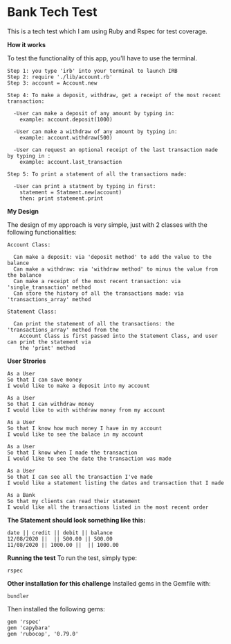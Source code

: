 # Bank Tech Test

This is a tech test which I am using Ruby and Rspec for test coverage.

**How it works**

To test the functionality of this app, you'll have to use the terminal.
```
Step 1: you type 'irb' into your terminal to launch IRB
Step 2: require './lib/account.rb'
Step 3: account = Account.new

Step 4: To make a deposit, withdraw, get a receipt of the most recent transaction:

  -User can make a deposit of any amount by typing in:
    example: account.deposit(1000)

  -User can make a withdraw of any amount by typing in:
    example: account.withdraw(500)

  -User can request an optional receipt of the last transaction made by typing in :
    example: account.last_transaction

Step 5: To print a statement of all the transactions made:

  -User can print a statment by typing in first:
    statement = Statment.new(account)
    then: print statement.print
```

**My Design**

The design of my approach is very simple, just with 2 classes with the following functionalities:

```
Account Class:

  Can make a deposit: via 'deposit method' to add the value to the balance
  Can make a withdraw: via 'withdraw method' to minus the value from the balance
  Can make a receipt of the most recent transaction: via 'single_transaction' method
  Can store the history of all the transactions made: via 'transactions_array' method
```
```
Statement Class:
  
  Can print the statement of all the transactions: the 'transactions_array' method from the 
    Account Class is first passed into the Statement Class, and user can print the statement via 
    the 'print' method
```

**User Strories**

```
As a User
So that I can save money
I would like to make a deposit into my account
```
```
As a User
So that I can withdraw money
I would like to with withdraw money from my account
```
```
As a User
So that I know how much money I have in my account
I would like to see the balace in my account
```
```
As a User
So that I know when I made the transaction
I would like to see the date the transaction was made
```
```
As a User
So that I can see all the transaction I've made
I would like a statement listing the dates and transaction that I made
```
```
As a Bank
So that my clients can read their statement
I would like all the transactions listed in the most recent order
```

**The Statement should look something like this:**
```
date || credit || debit || balance
12/08/2020 ||  || 500.00 || 500.00
11/08/2020 || 1000.00 ||  || 1000.00 
```

**Running the test**
To run the test, simply type:
```
rspec
```
**Other installation for this challenge**
Installed gems in the Gemfile with:
```
bundler
``` 
Then installed the following gems:
```
gem 'rspec'
gem 'capybara'
gem 'rubocop', '0.79.0'
```
